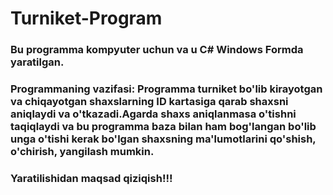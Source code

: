 # Turniket-Program
### Bu programma kompyuter uchun va u C# Windows Formda yaratilgan.
### Programmaning vazifasi: Programma turniket bo'lib kirayotgan va chiqayotgan shaxslarning ID kartasiga qarab shaxsni aniqlaydi va o'tkazadi.Agarda shaxs aniqlanmasa o'tishni taqiqlaydi va bu programma baza bilan ham bog'langan bo'lib unga o'tishi kerak bo'lgan shaxsning ma'lumotlarini qo'shish, o'chirish, yangilash mumkin.
### Yaratilishidan maqsad qiziqish!!!
